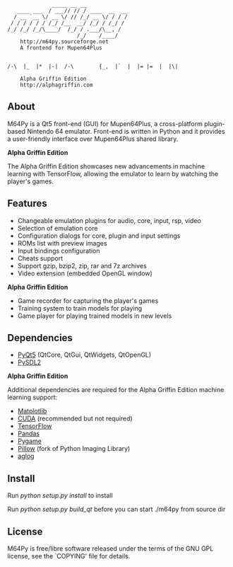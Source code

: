 
                  _____ __ __
       ____ ___  / ___// // / ____  __  __
      / __ `__ \/ __ \/ // /_/ __ \/ / / /
     / / / / / / /_/ /__  __/ /_/ / /_/ /
    /_/ /_/ /_/\____/  /_/ / .___/\__, /
                          /_/    /____/
        http://m64py.sourceforge.net
        A frontend for Mupen64Plus


    /-\  |_  |*  |-|  /-\        {_,  |`  |  |= |=  |  |\|

        Alpha Griffin Edition
        http://alphagriffin.com

About
-----

M64Py is a Qt5 front-end (GUI) for Mupen64Plus, a cross-platform
plugin-based Nintendo 64 emulator. Front-end is written in Python and it
provides a user-friendly interface over Mupen64Plus shared library.

**Alpha Griffin Edition**

The Alpha Griffin Edition showcases new advancements in machine learning
with TensorFlow, allowing the emulator to learn by watching the player's
games.

Features
--------

* Changeable emulation plugins for audio, core, input, rsp, video
* Selection of emulation core
* Configuration dialogs for core, plugin and input settings
* ROMs list with preview images
* Input bindings configuration
* Cheats support
* Support gzip, bzip2, zip, rar and 7z archives
* Video extension (embedded OpenGL window)

**Alpha Griffin Edition**

* Game recorder for capturing the player's games
* Training system to train models for playing
* Game player for playing trained models in new levels

Dependencies
------------

* [PyQt5](https://www.riverbankcomputing.com/software/pyqt/download5) (QtCore, QtGui, QtWidgets, QtOpenGL)
* [PySDL2](https://pysdl2.readthedocs.io)

**Alpha Griffin Edition**

Additional dependencies are required for the Alpha Griffin Edition machine learning support:

* [Matplotlib](http://matplotlib.org)
* [CUDA](https://developer.nvidia.com/cuda-downloads) (recommended but not required)
* [TensorFlow](https://www.tensorflow.org/install/)
* [Pandas](http://pandas.pydata.org)
* [Pygame](http://www.pygame.org)
* [Pillow](https://python-pillow.org) (fork of Python Imaging Library)
* [aglog](http://github.com/AlphaGriffin/logpy)

Install
-------

Run *python setup.py install* to install

Run *python setup.py build_qt* before you can start ./m64py from source dir

License
-------

M64Py is free/libre software released under the terms of the GNU GPL license,
see the `COPYING' file for details.

